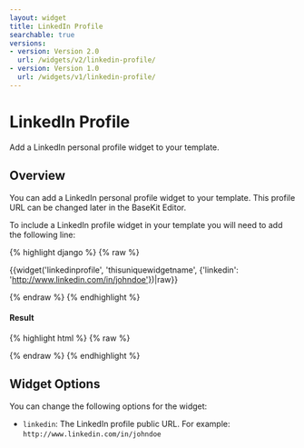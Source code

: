 ```yaml
---
layout: widget
title: LinkedIn Profile
searchable: true
versions:
- version: Version 2.0
  url: /widgets/v2/linkedin-profile/
- version: Version 1.0
  url: /widgets/v1/linkedin-profile/
---
```


# LinkedIn Profile

Add a LinkedIn personal profile widget to your template.

## Overview

You can add a LinkedIn personal profile widget to your template. This profile URL can be changed later in the BaseKit Editor.

To include a LinkedIn profile widget in your template you will need to add the following line:

{% highlight django %}
{% raw %}

  {{widget('linkedinprofile', 'thisuniquewidgetname', {'linkedin': 'http://www.linkedin.com/in/johndoe'})|raw}}

{% endraw %}
{% endhighlight %}


<h4>Result</h4>
{% highlight html %}
{% raw %}

  <!-- v2 widget HTML output -->

{% endraw %}
{% endhighlight %}

## Widget Options

You can change the following options for the widget:

* ```linkedin```: The LinkedIn profile public URL. For example: ```http://www.linkedin.com/in/johndoe```

